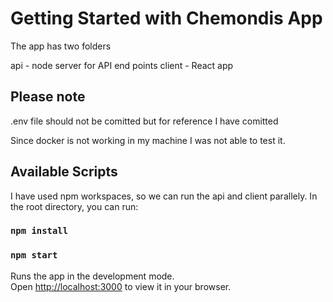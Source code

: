 # Getting Started with Chemondis App

The app has two folders

api - node server for API end points
client - React app

## Please note

.env file should not be comitted but for reference I have comitted

Since docker is not working in my machine I was not able to test it.


## Available Scripts

I have used npm workspaces, so we can run the api and client parallely.
In the root directory, you can run:

### `npm install`

### `npm start`

Runs the app in the development mode.\
Open [http://localhost:3000](http://localhost:3000) to view it in your browser.

